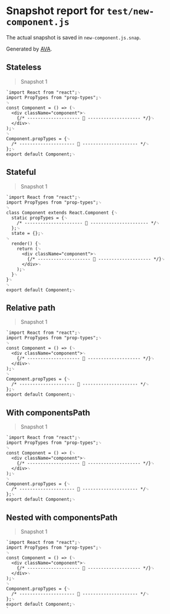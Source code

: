 # Snapshot report for `test/new-component.js`

The actual snapshot is saved in `new-component.js.snap`.

Generated by [AVA](https://ava.li).

## Stateless

> Snapshot 1

    `import React from "react";␊
    import PropTypes from "prop-types";␊
    ␊
    const Component = () => (␊
      <div className="component">␊
        {/* -------------------- 📝 -------------------- */}␊
      </div>␊
    );␊
    ␊
    Component.propTypes = {␊
      /* --------------------- 📝 --------------------- */␊
    };␊
    export default Component;␊
    

## Stateful

> Snapshot 1

    `import React from "react";␊
    import PropTypes from "prop-types";␊
    ␊
    class Component extends React.Component {␊
      static propTypes = {␊
        /* ---------------------- 📝 ---------------------- */␊
      };␊
      state = {};␊
    ␊
      render() {␊
        return (␊
          <div className="component">␊
            {/* -------------------- 📝 -------------------- */}␊
          </div>␊
        );␊
      }␊
    }␊
    ␊
    export default Component;␊
    

## Relative path

> Snapshot 1

    `import React from "react";␊
    import PropTypes from "prop-types";␊
    ␊
    const Component = () => (␊
      <div className="component">␊
        {/* -------------------- 📝 -------------------- */}␊
      </div>␊
    );␊
    ␊
    Component.propTypes = {␊
      /* --------------------- 📝 --------------------- */␊
    };␊
    export default Component;␊
    

## With componentsPath

> Snapshot 1

    `import React from "react";␊
    import PropTypes from "prop-types";␊
    ␊
    const Component = () => (␊
      <div className="component">␊
        {/* -------------------- 📝 -------------------- */}␊
      </div>␊
    );␊
    ␊
    Component.propTypes = {␊
      /* --------------------- 📝 --------------------- */␊
    };␊
    export default Component;␊
    

## Nested with componentsPath

> Snapshot 1

    `import React from "react";␊
    import PropTypes from "prop-types";␊
    ␊
    const Component = () => (␊
      <div className="component">␊
        {/* -------------------- 📝 -------------------- */}␊
      </div>␊
    );␊
    ␊
    Component.propTypes = {␊
      /* --------------------- 📝 --------------------- */␊
    };␊
    export default Component;␊
    `